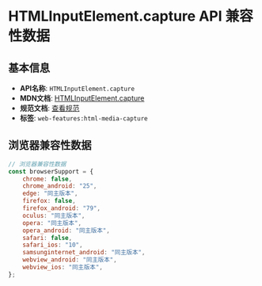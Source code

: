 # HTMLInputElement.capture API 兼容性数据

## 基本信息

- **API名称**: `HTMLInputElement.capture`
- **MDN文档**: [HTMLInputElement.capture](https://developer.mozilla.org/docs/Web/API/HTMLInputElement/capture)
- **规范文档**: [查看规范](https://w3c.github.io/html-media-capture/#dom-htmlinputelement-capture)
- **标签**: `web-features:html-media-capture`

## 浏览器兼容性数据

```javascript
// 浏览器兼容性数据
const browserSupport = {
    chrome: false,
    chrome_android: "25",
    edge: "同主版本",
    firefox: false,
    firefox_android: "79",
    oculus: "同主版本",
    opera: "同主版本",
    opera_android: "同主版本",
    safari: false,
    safari_ios: "10",
    samsunginternet_android: "同主版本",
    webview_android: "同主版本",
    webview_ios: "同主版本",
};

```

